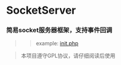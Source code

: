 # SocketServer
### 简易socket服务器框架，支持事件回调
>> example: [init.php](https://github.com/YxMingY/SocketServer/blob/master/init.php)
  
> 本项目遵守GPL协议，请仔细阅读后使用
